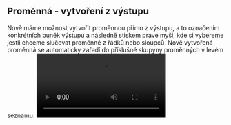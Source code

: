﻿---
categories: [kiwi]
layout: kiwi
---
## Proměnná - vytvoření z výstupu 
Nově máme možnost vytvořit proměnnou přímo z výstupu, a to označením konkrétních buněk výstupu a následně stiskem pravé myši, 
kde si vybereme jestli chceme slučovat proměnné z řádků nebo sloupců. 
Nově vytvořená proměnná se automaticky zařadí do příslušné skupyny proměnných v levém seznamu.
<video src="{{site.url}}/data/promenna_z_vystupu.mp4" type="video/mp4" controls></video>
